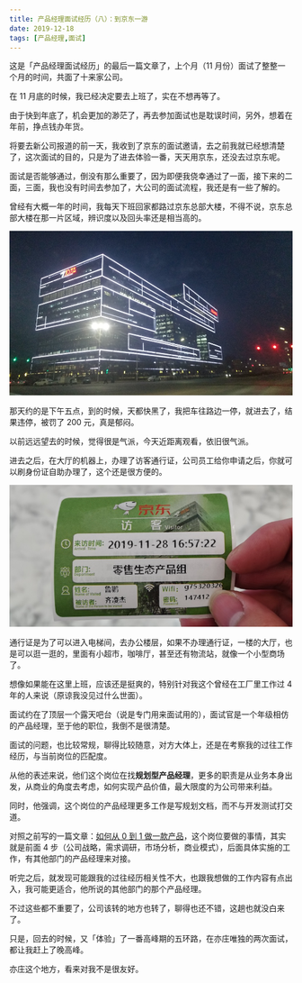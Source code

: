 ```yaml
---
title: 产品经理面试经历（八）：到京东一游
date: 2019-12-18
tags: [产品经理,面试]
---
```


这是「产品经理面试经历」的最后一篇文章了，上个月（11 月份）面试了整整一个月的时间，共面了十来家公司。

在 11 月底的时候，我已经决定要去上班了，实在不想再等了。

由于快到年底了，机会更加的渺茫了，再去参加面试也是耽误时间，另外，想着在年前，挣点钱办年货。

将要去新公司报道的前一天，我收到了京东的面试邀请，去之前我就已经想清楚了，这次面试的目的，只是为了进去体验一番，天天用京东，还没去过京东呢。

面试是否能够通过，倒没有那么重要了，因为即便我侥幸通过了一面，接下来的二面，三面，我也没有时间去参加了，大公司的面试流程，我还是有一些了解的。

曾经有大概一年的时间，我每天下班回家都路过京东总部大楼，不得不说，京东总部大楼在那一片区域，辨识度以及回头率还是相当高的。

![](./_image/IMG_20180119_174555R.jpg)

那天约的是下午五点，到的时候，天都快黑了，我把车往路边一停，就进去了，结果违停，被罚了 200 元，真是郁闷。

以前远远望去的时候，觉得很是气派，今天近距离观看，依旧很气派。

进去之后，在大厅的机器上，办理了访客通行证，公司员工给你申请之后，你就可以刷身份证自助办理了，这个还是很方便的。

![](./_image/IMG_20191128_165941.jpg)

通行证是为了可以进入电梯间，去办公楼层，如果不办理通行证，一楼的大厅，也是可以逛一逛的，里面有小超市，咖啡厅，甚至还有物流站，就像一个小型商场了。

想像如果能在这里上班，应该还是挺爽的，特别针对我这个曾经在工厂里工作过 4 年的人来说（原谅我没见过什么世面）。

面试约在了顶层一个露天吧台（说是专门用来面试用的），面试官是一个年级相仿的产品经理，至于他的职位，我倒不是很清楚。

面试的问题，也比较常规，聊得比较随意，对方大体上，还是在考察我的过往工作经历，与当前岗位的匹配度。

从他的表述来说，他们这个岗位在找**规划型产品经理**，更多的职责是从业务本身出发，从商业的角度去考虑，如何实现产品价值，最大限度的为公司带来利益。

同时，他强调，这个岗位的产品经理更多工作是写规划文档，而不与开发测试打交道。

对照之前写的一篇文章：[如何从 0 到 1 做一款产品](/posts/2019-11-24-product-0-1)，这个岗位要做的事情，其实就是前面 4 步（公司战略，需求调研，市场分析，商业模式），后面具体实施的工作，有其他部门的产品经理来对接。

听完之后，就发现可能跟我的过往经历相关性不大，也跟我想做的工作内容有点出入，我可能更适合，他所说的其他部门的那个产品经理。

不过这些都不重要了，公司该转的地方也转了，聊得也还不错，这趟也就没白来了。

只是，回去的时候，又「体验」了一番高峰期的五环路，在亦庄唯独的两次面试，都让我赶上了晚高峰。

亦庄这个地方，看来对我不是很友好。

